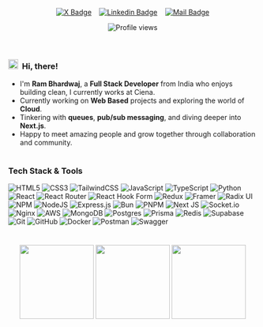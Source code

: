 
<!-- Social Links -->
<div align= center>

[![X Badge](https://img.shields.io/badge/-@ram_1010-1ca0f1?style=social&labelColor=red&logo=x&logoColor=black&link=https://x.com/ram_1010)](https://x.com/ram_1010) &nbsp;&nbsp; 
[![Linkedin Badge](https://img.shields.io/badge/@bhardwajram-0e76a8)](https://www.linkedin.com/in/bhardwajram/) &nbsp;&nbsp; 
[![Mail Badge](https://img.shields.io/badge/-rambhardwaj101000@gmail.com-c0392b?style=flat&labelColor=c0392b&logo=gmail&logoColor=pink)](mailto:rambhardwaj101000@gmail.com)

</div>

<!-- Profile View Counter -->
<div align="center">
  <img src="https://komarev.com/ghpvc/?username=rambhardwajj" alt="Profile views" />
</div>

<br>

#

<!-- About Me -->

### <img src="https://fonts.gstatic.com/s/e/notoemoji/latest/1f44b_1f3fb/512.gif" alt="👋" width="20" height="20">&nbsp; Hi, there!

- I'm **Ram Bhardwaj**, a **Full Stack Developer** from India who enjoys building clean, I currently works at Ciena.
- Currently working on **Web Based** projects and exploring the world of **Cloud**.
- Tinkering with **queues**, **pub/sub messaging**, and diving deeper into **Next.js**.
- Happy to meet amazing people and grow together through collaboration and community.

#

<!-- Tech Stack -->

### Tech Stack & Tools

![HTML5](https://img.shields.io/badge/html5-%23E34F26.svg?style=for-the-badge&logo=html5&logoColor=white) ![CSS3](https://img.shields.io/badge/css3-%231572B6.svg?style=for-the-badge&logo=css3&logoColor=white) ![TailwindCSS](https://img.shields.io/badge/tailwindcss-%2338B2AC.svg?style=for-the-badge&logo=tailwind-css&logoColor=white) ![JavaScript](https://img.shields.io/badge/javascript-%23323330.svg?style=for-the-badge&logo=javascript&logoColor=%23F7DF1E) ![TypeScript](https://img.shields.io/badge/typescript-%23007ACC.svg?style=for-the-badge&logo=typescript&logoColor=white) ![Python](https://img.shields.io/badge/python-3670A0?style=for-the-badge&logo=python&logoColor=ffdd54) ![React](https://img.shields.io/badge/react-%2320232a.svg?style=for-the-badge&logo=react&logoColor=%2361DAFB) ![React Router](https://img.shields.io/badge/React_Router-CA4245?style=for-the-badge&logo=react-router&logoColor=white) ![React Hook Form](https://img.shields.io/badge/React%20Hook%20Form-%23EC5990.svg?style=for-the-badge&logo=reacthookform&logoColor=white) ![Redux](https://img.shields.io/badge/redux-%23593d88.svg?style=for-the-badge&logo=redux&logoColor=white) ![Framer](https://img.shields.io/badge/Framer-black?style=for-the-badge&logo=framer&logoColor=blue) ![Radix UI](https://img.shields.io/badge/radix%20ui-161618.svg?style=for-the-badge&logo=radix-ui&logoColor=white) ![NPM](https://img.shields.io/badge/NPM-%23CB3837.svg?style=for-the-badge&logo=npm&logoColor=white) ![NodeJS](https://img.shields.io/badge/node.js-6DA55F?style=for-the-badge&logo=node.js&logoColor=white) ![Express.js](https://img.shields.io/badge/express.js-%23404d59.svg?style=for-the-badge&logo=express&logoColor=%2361DAFB) ![Bun](https://img.shields.io/badge/Bun-%23000000.svg?style=for-the-badge&logo=bun&logoColor=white) ![PNPM](https://img.shields.io/badge/pnpm-%234a4a4a.svg?style=for-the-badge&logo=pnpm&logoColor=f69220) ![Next JS](https://img.shields.io/badge/Next-black?style=for-the-badge&logo=next.js&logoColor=white) ![Socket.io](https://img.shields.io/badge/Socket.io-black?style=for-the-badge&logo=socket.io&badgeColor=010101) ![Nginx](https://img.shields.io/badge/nginx-%23009639.svg?style=for-the-badge&logo=nginx&logoColor=white) ![AWS](https://img.shields.io/badge/AWS-%23FF9900.svg?style=for-the-badge&logo=amazon-aws&logoColor=white) ![MongoDB](https://img.shields.io/badge/MongoDB-%234ea94b.svg?style=for-the-badge&logo=mongodb&logoColor=white) ![Postgres](https://img.shields.io/badge/postgres-%23316192.svg?style=for-the-badge&logo=postgresql&logoColor=white) ![Prisma](https://img.shields.io/badge/Prisma-3982CE?style=for-the-badge&logo=Prisma&logoColor=white) ![Redis](https://img.shields.io/badge/redis-%23DD0031.svg?style=for-the-badge&logo=redis&logoColor=white) ![Supabase](https://img.shields.io/badge/Supabase-3ECF8E?style=for-the-badge&logo=supabase&logoColor=white) ![Git](https://img.shields.io/badge/git-%23F05033.svg?style=for-the-badge&logo=git&logoColor=white) ![GitHub](https://img.shields.io/badge/github-%23121011.svg?style=for-the-badge&logo=github&logoColor=white) ![Docker](https://img.shields.io/badge/docker-%230db7ed.svg?style=for-the-badge&logo=docker&logoColor=white) ![Postman](https://img.shields.io/badge/Postman-FF6C37?style=for-the-badge&logo=postman&logoColor=white) ![Swagger](https://img.shields.io/badge/-Swagger-%23Clojure?style=for-the-badge&logo=swagger&logoColor=white)

#

<!-- GitHub Stats -->

<p align="center">
    <img align="center" height="150em" 
         src="https://github-readme-stats.vercel.app/api?username=rambhardwajj&theme=tokyonight&hide_border=false&include_all_commits=true&count_private=false" />
    <img align="center" height="150em" 
         src="https://nirzak-streak-stats.vercel.app/?user=rambhardwajj&theme=tokyonight&hide_border=false" />
    <img align="center" height="150em" 
         src="https://github-readme-stats.vercel.app/api/top-langs/?username=rambhardwajj&theme=tokyonight&hide_border=false&include_all_commits=true&count_private=false&layout=compact" />
</p>
